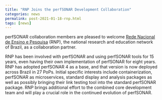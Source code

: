```yaml
---
title: "RNP Joins the perfSONAR Development Collaboration"
categories: news
permalink: post-2021-01-18-rnp.html
tags: [news]
---
```


perfSONAR collaboration members are pleased to welcome [Rede Nacional
de Ensino e Pesquisa](https://www.rnp.br/en) (RNP), the national
research and education network of Brazil, as a collaboration
partner.

RNP has been involved with perfSONAR and using perfSONAR tools for 15
years, even having their own implementation of perfSONAR for eight
years.  RNP has adopted perfSONAR 4 as a base, and that version is now
deployed across Brazil in 27 PoPs. Initial specific interests include
containerization, perfSONAR as microservices, standard display and
analysis packages as well as possibly bringing their link testing tool
into the standard perfSONAR package. RNP brings additional effort to
the combined core development team and will play a crucial role in the
continued evolution of perfSONAR.
